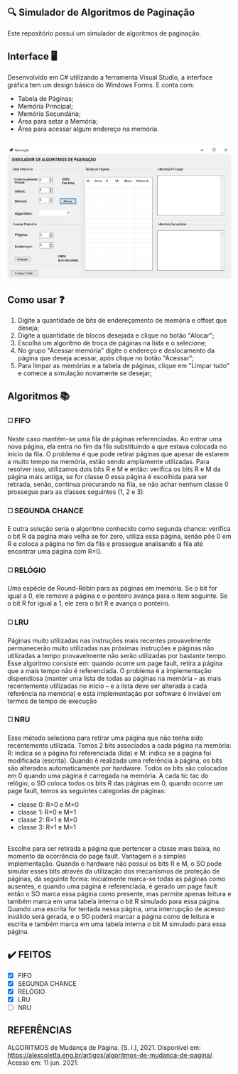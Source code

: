 ## :mag: Simulador de Algoritmos de Paginação
Este repositório possui um simulador de algoritmos de paginação.

## Interface :desktop_computer:<br>
 Desenvolvido em C# utilizando a ferramenta Visual Studio, a interface gráfica tem um design básico do Windows Forms. E conta com:
 - Tabela de Páginas;
 - Memória Principal;
 - Memória Secundária;
 - Área para setar a Memória;
 - Área para acessar algum endereço na memória.
 
<br><img src="imgs/primeira.JPG" alt="Página Principal"/><br>
## Como usar :question:
 1. Digite a quantidade de bits de endereçamento de memória e offset que deseja;
 2. Digite a quantidade de blocos desejada e clique no botão "Alocar";
 3. Escolha um algoritmo de troca de páginas na lista e o selecione;
 4. No grupo "Acessar memória" digite o endereço e deslocamento da página que deseja acessar, após clique no botão "Acessar";
 5. Para limpar as memórias e a tabela de páginas, clique em "Limpar tudo" e comece a simulação novamente se desejar;
 
## Algoritmos :books:
### :white_medium_square: FIFO
 Neste caso mantém-se uma fila de páginas referenciadas. Ao entrar uma nova página, ela entra no fim da fila substituindo a que estava colocada no início da fila. O problema é que pode retirar páginas que apesar de estarem a muito tempo na memória, estão sendo amplamente utilizadas. Para resolver isso, utilizamos dois bits R e M e então: verifica os bits R e M da página mais antiga, se for classe 0 essa página é escolhida para ser retirada, senão, continua procurando na fila, se não achar nenhum classe 0 prossegue para as classes seguintes (1, 2 e 3).
 
### :white_medium_square: SEGUNDA CHANCE
  E outra solução seria o algoritmo conhecido como segunda chance: verifica o bit R da página mais velha se for zero, utiliza essa página, senão põe 0 em R e coloca a página no fim da fila e prossegue analisando a fila até encontrar uma página com R=0.
  
### :white_medium_square: RELÓGIO
   Uma espécie de Round-Robin para as páginas em memória. Se o bit for igual a 0, ele remove a página e o ponteiro avança para o item seguinte. Se o bit R for igual a 1, ele zera o bit R e avança o ponteiro.
   
### :white_medium_square: LRU
  Páginas muito utilizadas nas instruções mais recentes provavelmente permanecerão muito utilizadas nas próximas instruções e páginas não utilizadas a tempo provavelmente não serão utilizadas por bastante tempo. Esse algoritmo consiste em: quando ocorre um page fault, retira a página que a mais tempo não é referenciada. O problema é a implementação dispendiosa (manter uma lista de todas as páginas na memória – as mais recentemente utilizadas no início – e a lista deve ser alterada a cada referência na memória) e esta implementação por software é inviável em termos de tempo de execução
  
### :white_medium_square: NRU
  Esse método seleciona para retirar uma página que não tenha sido recentemente utilizada. Temos 2 bits associados a cada página na memória: R: indica se a página foi referenciada (lida) e M: indica se a página foi modificada (escrita). Quando é realizada uma referência à página, os bits são alterados automaticamente por hardware. Todos os bits são colocados em 0 quando uma página é carregada na memória. A cada tic tac do relógio, o SO coloca todos os bits R das páginas em 0, quando ocorre um page fault, temos as seguintes categorias de páginas:

- classe 0: R=0 e M=0
- classe 1: R=0 e M=1
- classe 2: R=1 e M=0
- classe 3: R=1 e M=1 
<br>
  Escolhe para ser retirada a página que pertencer a classe mais baixa, no momento da ocorrência do page fault. Vantagem é a simples implementação. Quando o hardware não possui os bits R e M, o SO pode simular esses bits através da utilização dos mecanismos de proteção de páginas, da seguinte forma: inicialmente marca-se todas as páginas como ausentes, e quando uma página é referenciada, é gerado um page fault então o SO marca essa página como presente, mas permite apenas leitura e também marca em uma tabela interna o bit R simulado para essa página. Quando uma escrita for tentada nessa página, uma interrupção de acesso inválido será gerada, e o SO poderá marcar a página como de leitura e escrita e também marca em uma tabela interna o bit M simulado para essa página.

## :heavy_check_mark: FEITOS 

- [x] FIFO
- [x] SEGUNDA CHANCE
- [x] RELÓGIO
- [x] LRU
- [ ] NRU

## REFERÊNCIAS
ALGORITMOS de Mudança de Página. [S. l.], 2021. Disponível em: https://alexcoletta.eng.br/artigos/algoritmos-de-mudanca-de-pagina/. Acesso em: 11 jun. 2021.
